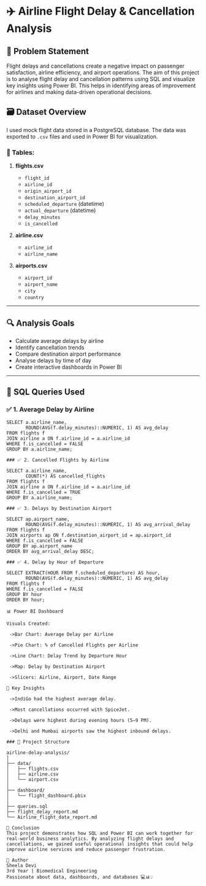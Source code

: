 # ✈️ Airline Flight Delay & Cancellation Analysis

## 📌 Problem Statement

Flight delays and cancellations create a negative impact on passenger satisfaction, airline efficiency, and airport operations. The aim of this project is to analyse flight delay and cancellation patterns using SQL and visualize key insights using Power BI. This helps in identifying areas of improvement for airlines and making data-driven operational decisions.



## 🗃️ Dataset Overview

I used mock flight data stored in a PostgreSQL database. The data was exported to `.csv` files and used in Power BI for visualization.

### 📂 Tables:

1. **flights.csv**
   - `flight_id`
   - `airline_id`
   - `origin_airport_id`
   - `destination_airport_id`
   - `scheduled_departure` (datetime)
   - `actual_departure` (datetime)
   - `delay_minutes`
   - `is_cancelled`

2. **airline.csv**
   - `airline_id`
   - `airline_name`

3. **airports.csv**
   - `airport_id`
   - `airport_name`
   - `city`
   - `country`

---

## 🔍 Analysis Goals

- Calculate average delays by airline
- Identify cancellation trends
- Compare destination airport performance
- Analyse delays by time of day
- Create interactive dashboards in Power BI

---

## 💾 SQL Queries Used

### ✅ 1. Average Delay by Airline
```
SELECT a.airline_name,
       ROUND(AVG(f.delay_minutes)::NUMERIC, 1) AS avg_delay
FROM flights f
JOIN airline a ON f.airline_id = a.airline_id
WHERE f.is_cancelled = FALSE
GROUP BY a.airline_name;

### ✅ 2. Cancelled Flights by Airline

SELECT a.airline_name,
       COUNT(*) AS cancelled_flights
FROM flights f
JOIN airline a ON f.airline_id = a.airline_id
WHERE f.is_cancelled = TRUE
GROUP BY a.airline_name;

### ✅ 3. Delays by Destination Airport

SELECT ap.airport_name,
       ROUND(AVG(f.delay_minutes)::NUMERIC, 1) AS avg_arrival_delay
FROM flights f
JOIN airports ap ON f.destination_airport_id = ap.airport_id
WHERE f.is_cancelled = FALSE
GROUP BY ap.airport_name
ORDER BY avg_arrival_delay DESC;

### ✅ 4. Delay by Hour of Departure

SELECT EXTRACT(HOUR FROM f.scheduled_departure) AS hour,
       ROUND(AVG(f.delay_minutes)::NUMERIC, 1) AS avg_delay
FROM flights f
WHERE f.is_cancelled = FALSE
GROUP BY hour
ORDER BY hour;

📊 Power BI Dashboard

Visuals Created:
  
 ->Bar Chart: Average Delay per Airline

 ->Pie Chart: % of Cancelled Flights per Airline

 ->Line Chart: Delay Trend by Departure Hour

 ->Map: Delay by Destination Airport

 ->Slicers: Airline, Airport, Date Range

🔎 Key Insights
  
 ->IndiGo had the highest average delay.

 ->Most cancellations occurred with SpiceJet.

 ->Delays were highest during evening hours (5–9 PM).

 ->Delhi and Mumbai airports saw the highest inbound delays.

### 📁 Project Structure

airline-delay-analysis/
│
├── data/
│   ├── flights.csv
│   ├── airline.csv
│   └── airport.csv
│
├── dashboard/
│   └── flight_dashboard.pbix
│
├── queries.sql
├── flight_delay_report.md
└── Airline_flight_data_report.md

🚀 Conclusion
This project demonstrates how SQL and Power BI can work together for real-world business analytics. By analyzing flight delays and cancellations, we gained useful operational insights that could help improve airline services and reduce passenger frustration.

🔗 Author
Sheela Devi
3rd Year | Biomedical Engineering
Passionate about data, dashboards, and databases 💻📊💡
